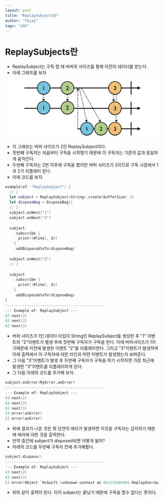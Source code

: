 ```yaml
---
layout: post
title: "ReplaySubjects란"
author: "Tejay"
tags: "iOS"
---
```


# ReplaySubjects란

- ReplaySubject는 구독 할 때 버퍼의 사이즈를 통해 이전의 데이터를  받는다.
- 아래 그래프를 보자

<img src="https://github.com/simajune/RxSwift/blob/master/Documents/Ch3-4/1.png?raw=true" width="800px"/>

* 이 그래프는 버퍼 사이즈가 2인 ReplaySubject이다.
* 첫번째 구독자는 처음부터 구독을 시작했기 때문에 이 구독자는 기존의 값과 동일하게 움직인다.
* 두번째 구독자는 2번 이후에 구독을 했지만 버퍼 사이즈가 2이므로 구독 시점에서 1과 2가 리플레이 된다.
* 아래 코드를 보자

```swift
example(of: "ReplaySubject") {
  // 1
  let subject = ReplaySubject<String>.create(bufferSize: 1)
  let disposeBag = DisposeBag()
  // 2
  subject.onNext("1")
  subject.onNext("2")

  subject
    .subscribe {
      print((#line), $0)
    }
    .addDisposableTo(disposeBag)

  subject.onNext("3")
  // 3

  subject
    .subscribe {
      print((#line), $0)
    }
    .addDisposableTo(disposeBag)
}
---------------------------------------------
--- Example of: ReplaySubject ---
43 next(2)
43 next(3)
52 next(3)
```

- 버퍼 사이즈가 1인 데이타 타입이 String인 ReplaySubject를 생성한 후 "1" 이벤트와 "2"이벤트가 밸생 후에 첫번째 구독자가 구독을 한다. 이때 버퍼사이즈가 1이기때문에 이전에 발생한 이벤트 "2"를 리플레이한다. 그리고 "3"이벤트가 발생하여 아래 출력에서 이 구독자에 대한 라인과 어떤 이벤트가 발생했는지 보여준다.
- 그 다음 "3"이벤트가 발생 후 두번째 구독자가 구독을 하기 시작하면 가장 최근에 발생한 "3"이벤트를 리플레이하게 된다.
- 그 다음 아래의 코드를 추가해 보자.

```swift
subject.onError(MyError.anError)
---------------------------------------------
--- Example of: ReplaySubject ---
43 next(2)
43 next(3)
52 next(3)
43 error(anError)
52 error(anError)
```

- 위에 결과가 나온 것은 뭐 당연히 에러가 발생하면 이것을 구독자는 감지하기 때문에 에러에 대한 것을 출력한다.
- 만약 중간에 subject가 disposed되면 어떻게 될까?
- 아래의 코드를 두번째 구독자 전에 추가해봤다.

```swift
subject.dispose()
---------------------------------------------
--- Example of: ReplaySubject ---
43 next(2)
43 next(3)
53 error(Object `RxSwift.(unknown context at 0x11fd20dd0).ReplayOne<Swift.String>` was already disposed.)
```

- 위와 같이 출력이 된다. 이미 subject는 끝났기 때문에 구독을 할수 없다는 뜻이다.
